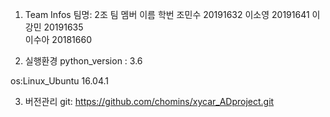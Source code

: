 1. Team Infos
팀명: 2조
팀 멤버
이름	학번
조민수 20191632
이소영	20191641
이강민	20191635	
이수아 20181660 

2. 실행환경
python_version : 3.6

os:Linux_Ubuntu 16.04.1

3. 버전관리
git: https://github.com/chomins/xycar_ADproject.git


